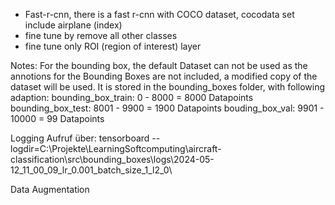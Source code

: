 * Fast-r-cnn, there is a fast r-cnn with COCO dataset, cocodata set include airplane (index)
* fine tune by remove all other classes
* fine tune only ROI (region of interest) layer

Notes:
For the bounding box, the default Dataset can not be used as the annotions for the Bounding Boxes are not included,
a modified copy of the dataset will be used. It is stored in the bounding_boxes folder, with following adaption:
bounding_box_train: 0 - 8000 = 8000 Datapoints
bounding_box_test: 8001 - 9900 = 1900 Datapoints
bouding_box_val: 9901 - 10000 = 99 Datapoints

Logging Aufruf über:
 tensorboard --logdir=C:\\Projekte\\LearningSoftcomputing\\aircraft-classification\\src\\bounding_boxes\\logs\\2024-05-12_11_00_09_lr_0.001_batch_size_1_l2_0\\

Data Augmentation